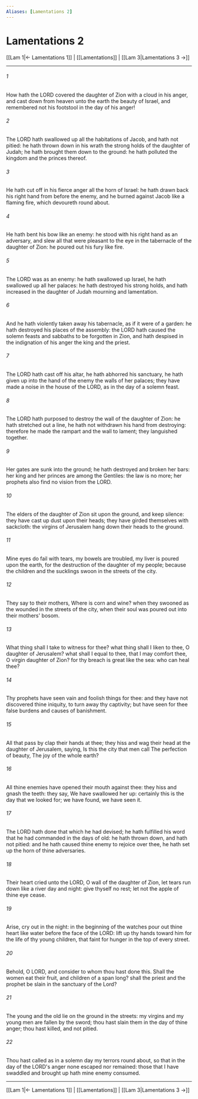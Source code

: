 ```yaml
---
Aliases: [Lamentations 2]
---
```

# Lamentations 2

[[Lam 1|← Lamentations 1]] | [[Lamentations]] | [[Lam 3|Lamentations 3 →]]
***



###### 1 
How hath the LORD covered the daughter of Zion with a cloud in his anger, and cast down from heaven unto the earth the beauty of Israel, and remembered not his footstool in the day of his anger! 

###### 2 
The LORD hath swallowed up all the habitations of Jacob, and hath not pitied: he hath thrown down in his wrath the strong holds of the daughter of Judah; he hath brought them down to the ground: he hath polluted the kingdom and the princes thereof. 

###### 3 
He hath cut off in his fierce anger all the horn of Israel: he hath drawn back his right hand from before the enemy, and he burned against Jacob like a flaming fire, which devoureth round about. 

###### 4 
He hath bent his bow like an enemy: he stood with his right hand as an adversary, and slew all that were pleasant to the eye in the tabernacle of the daughter of Zion: he poured out his fury like fire. 

###### 5 
The LORD was as an enemy: he hath swallowed up Israel, he hath swallowed up all her palaces: he hath destroyed his strong holds, and hath increased in the daughter of Judah mourning and lamentation. 

###### 6 
And he hath violently taken away his tabernacle, as if it were of a garden: he hath destroyed his places of the assembly: the LORD hath caused the solemn feasts and sabbaths to be forgotten in Zion, and hath despised in the indignation of his anger the king and the priest. 

###### 7 
The LORD hath cast off his altar, he hath abhorred his sanctuary, he hath given up into the hand of the enemy the walls of her palaces; they have made a noise in the house of the LORD, as in the day of a solemn feast. 

###### 8 
The LORD hath purposed to destroy the wall of the daughter of Zion: he hath stretched out a line, he hath not withdrawn his hand from destroying: therefore he made the rampart and the wall to lament; they languished together. 

###### 9 
Her gates are sunk into the ground; he hath destroyed and broken her bars: her king and her princes are among the Gentiles: the law is no more; her prophets also find no vision from the LORD. 

###### 10 
The elders of the daughter of Zion sit upon the ground, and keep silence: they have cast up dust upon their heads; they have girded themselves with sackcloth: the virgins of Jerusalem hang down their heads to the ground. 

###### 11 
Mine eyes do fail with tears, my bowels are troubled, my liver is poured upon the earth, for the destruction of the daughter of my people; because the children and the sucklings swoon in the streets of the city. 

###### 12 
They say to their mothers, Where is corn and wine? when they swooned as the wounded in the streets of the city, when their soul was poured out into their mothers' bosom. 

###### 13 
What thing shall I take to witness for thee? what thing shall I liken to thee, O daughter of Jerusalem? what shall I equal to thee, that I may comfort thee, O virgin daughter of Zion? for thy breach is great like the sea: who can heal thee? 

###### 14 
Thy prophets have seen vain and foolish things for thee: and they have not discovered thine iniquity, to turn away thy captivity; but have seen for thee false burdens and causes of banishment. 

###### 15 
All that pass by clap their hands at thee; they hiss and wag their head at the daughter of Jerusalem, saying, Is this the city that men call The perfection of beauty, The joy of the whole earth? 

###### 16 
All thine enemies have opened their mouth against thee: they hiss and gnash the teeth: they say, We have swallowed her up: certainly this is the day that we looked for; we have found, we have seen it. 

###### 17 
The LORD hath done that which he had devised; he hath fulfilled his word that he had commanded in the days of old: he hath thrown down, and hath not pitied: and he hath caused thine enemy to rejoice over thee, he hath set up the horn of thine adversaries. 

###### 18 
Their heart cried unto the LORD, O wall of the daughter of Zion, let tears run down like a river day and night: give thyself no rest; let not the apple of thine eye cease. 

###### 19 
Arise, cry out in the night: in the beginning of the watches pour out thine heart like water before the face of the LORD: lift up thy hands toward him for the life of thy young children, that faint for hunger in the top of every street. 

###### 20 
Behold, O LORD, and consider to whom thou hast done this. Shall the women eat their fruit, and children of a span long? shall the priest and the prophet be slain in the sanctuary of the Lord? 

###### 21 
The young and the old lie on the ground in the streets: my virgins and my young men are fallen by the sword; thou hast slain them in the day of thine anger; thou hast killed, and not pitied. 

###### 22 
Thou hast called as in a solemn day my terrors round about, so that in the day of the LORD's anger none escaped nor remained: those that I have swaddled and brought up hath mine enemy consumed.

***
[[Lam 1|← Lamentations 1]] | [[Lamentations]] | [[Lam 3|Lamentations 3 →]]
